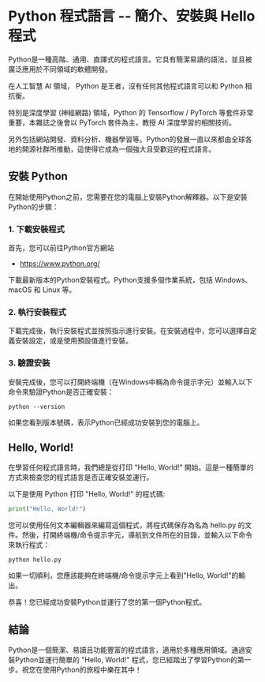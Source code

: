 # Python 程式語言 -- 簡介、安裝與 Hello 程式

Python是一種高階、通用、直譯式的程式語言。它具有簡潔易讀的語法，並且被廣泛應用於不同領域的軟體開發。


在人工智慧 AI 領域， Python 是王者，沒有任何其他程式語言可以和 Python 相抗衡。

特別是深度學習 (神經網路) 領域，Python 的 Tensorflow / PyTorch 等套件非常重要，本雜誌之後會以 PyTorch 套件為主，教授 AI 深度學習的相關技術。

另外包括網站開發、資料分析、機器學習等。Python的發展一直以來都由全球各地的開源社群所推動，這使得它成為一個強大且受歡迎的程式語言。

## 安裝 Python

在開始使用Python之前，您需要在您的電腦上安裝Python解釋器。以下是安裝Python的步驟：

### 1. 下載安裝程式

首先，您可以前往Python官方網站 

* https://www.python.org/ 

下載最新版本的Python安裝程式。Python支援多個作業系統，包括 Windows、macOS 和 Linux 等。

### 2. 執行安裝程式

下載完成後，執行安裝程式並按照指示進行安裝。在安裝過程中，您可以選擇自定義安裝設定，或是使用預設值進行安裝。

### 3. 驗證安裝

安裝完成後，您可以打開終端機（在Windows中稱為命令提示字元）並輸入以下命令來驗證Python是否正確安裝：

```
python --version
```

如果您看到版本號碼，表示Python已經成功安裝到您的電腦上。

## Hello, World!

在學習任何程式語言時，我們總是從打印 "Hello, World!" 開始。這是一種簡單的方式來檢查您的程式語言是否正確安裝並運行。

以下是使用 Python 打印 "Hello, World!" 的程式碼:

```python
print("Hello, World!")
```

您可以使用任何文本編輯器來編寫這個程式，將程式碼保存為名為 hello.py 的文件。然後，打開終端機/命令提示字元，導航到文件所在的目錄，並輸入以下命令來執行程式：

```
python hello.py
```

如果一切順利，您應該能夠在終端機/命令提示字元上看到"Hello, World!"的輸出。

恭喜！您已經成功安裝Python並運行了您的第一個Python程式。

## 結論

Python是一個簡潔、易讀且功能豐富的程式語言，適用於多種應用領域。通過安裝Python並運行簡單的 "Hello, World!" 程式，您已經踏出了學習Python的第一步。祝您在使用Python的旅程中樂在其中！

